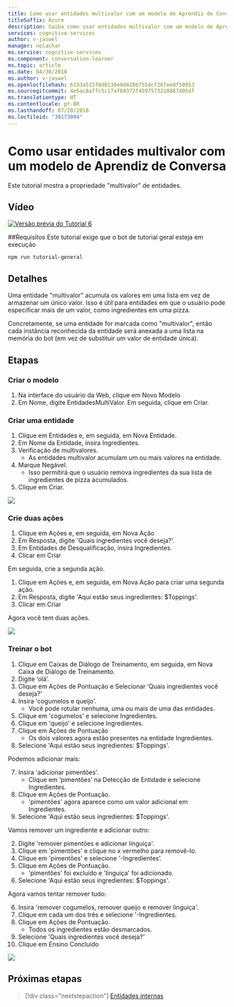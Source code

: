 ```yaml
---
title: Como usar entidades multivalor com um modelo de Aprendiz de Conversa - Serviços Cognitivos da Microsoft | Microsoft Docs
titleSuffix: Azure
description: Saiba como usar entidades multivalor com um modelo de Aprendiz de Conversa.
services: cognitive-services
author: v-jaswel
manager: nolachar
ms.service: cognitive-services
ms.component: conversation-learner
ms.topic: article
ms.date: 04/30/2018
ms.author: v-jaswel
ms.openlocfilehash: 6193a515f0d8136e0d420b7554cf26fee8f50953
ms.sourcegitcommit: 4e5ac8a7fc5c17af68372f4597573210867d05df
ms.translationtype: HT
ms.contentlocale: pt-BR
ms.lasthandoff: 07/20/2018
ms.locfileid: "39173094"
---
```

# <a name="how-to-use-multi-value-entities-with-a-conversation-learner-model"></a>Como usar entidades multivalor com um modelo de Aprendiz de Conversa
Este tutorial mostra a propriedade "multivalor" de entidades.

## <a name="video"></a>Vídeo

[![Versão prévia do Tutorial 6](http://aka.ms/cl-tutorial-06-preview)](http://aka.ms/blis-tutorial-06)

##<a name="requirements"></a>Requisitos
Este tutorial exige que o bot de tutorial geral esteja em execução

    npm run tutorial-general

## <a name="details"></a>Detalhes
Uma entidade "multivalor" acumula os valores em uma lista em vez de armazenar um único valor.  Isso é útil para entidades em que o usuário pode especificar mais de um valor, como ingredientes em uma pizza.

Concretamente, se uma entidade for marcada como "multivalor", então cada instância reconhecida da entidade será anexada a uma lista na memória do bot (em vez de substituir um valor de entidade única).

## <a name="steps"></a>Etapas

### <a name="create-the-model"></a>Criar o modelo

1. Na interface do usuário da Web, clique em Novo Modelo
2. Em Nome, digite EntidadesMultiValor. Em seguida, clique em Criar.

### <a name="create-an-entity"></a>Criar uma entidade

1. Clique em Entidades e, em seguida, em Nova Entidade.
2. Em Nome da Entidade, insira Ingredientes.
3. Verificação de multivalores.
    - As entidades multivalor acumulam um ou mais valores na entidade.
2. Marque Negável.  
    - Isso permitirá que o usuário remova ingredientes da sua lista de ingredientes de pizza acumulados.
3. Clique em Criar.

![](../media/tutorial6_entities.PNG)

### <a name="create-two-actions"></a>Crie duas ações

1. Clique em Ações e, em seguida, em Nova Ação
2. Em Resposta, digite 'Quais ingredientes você deseja?'.
3. Em Entidades de Desqualificação, insira Ingredientes.
3. Clicar em Criar

Em seguida, crie a segunda ação.

1. Clique em Ações e, em seguida, em Nova Ação para criar uma segunda ação.
3. Em Resposta, digite 'Aqui estão seus ingredientes: $Toppings'.
4. Clicar em Criar

Agora você tem duas ações.

![](../media/tutorial6_actions.PNG)

### <a name="train-the-bot"></a>Treinar o bot

1. Clique em Caixas de Diálogo de Treinamento, em seguida, em Nova Caixa de Diálogo de Treinamento.
2. Digite ‘olá’.
3. Clique em Ações de Pontuação e Selecionar ‘Quais ingredientes você deseja?’
2. Insira 'cogumelos e queijo'. 
    - Você pode rotular nenhuma, uma ou mais de uma das entidades.
3. Clique em 'cogumelos' e selecione Ingredientes.
4. Clique em 'queijo' e selecione Ingredientes.
5. Clique em Ações de Pontuação
    - Os dois valores agora estão presentes na entidade Ingredientes. 
6. Selecione 'Aqui estão seus ingredientes: $Toppings'.

Podemos adicionar mais:

7. Insira 'adicionar pimentões'.
    - Clique em ‘pimentões’ na Detecção de Entidade e selecione Ingredientes.
3. Clique em Ações de Pontuação.
    - 'pimentões' agora aparece como um valor adicional em Ingredientes.
6. Selecione 'Aqui estão seus ingredientes: $Toppings'.

Vamos remover um ingrediente e adicionar outro:

2. Digite 'remover pimentões e adicionar linguiça'.
1. Clique em 'pimentões' e clique no x vermelho para removê-lo.
2. Clique em 'pimentões' e selecione '-Ingredientes’.
3. Clique em Ações de Pontuação.
    - 'pimentões' foi excluído e 'linguiça' foi adicionado.
6. Selecione 'Aqui estão seus ingredientes: $Toppings'.

Agora vamos tentar remover tudo:

6. Insira 'remover cogumelos, remover queijo e remover linguiça'.
7. Clique em cada um dos três e selecione '-Ingredientes.
7. Clique em Ações de Pontuação.
    - Todos os ingredientes estão desmarcados.
2. Selecione 'Quais ingredientes você deseja?'
3. Clique em Ensino Concluído

![](../media/tutorial6_dialogs.PNG)

## <a name="next-steps"></a>Próximas etapas

> [!div class="nextstepaction"]
> [Entidades internas](./7-built-in-entities.md)
